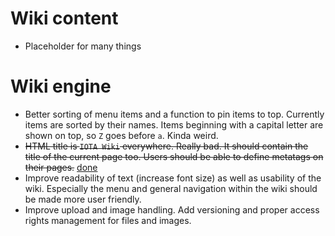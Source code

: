 <!-- TITLE: To-do list -->
<!-- SUBTITLE: Many things to be done here -->
# Wiki content
* Placeholder for many things
# Wiki engine
* Better sorting of menu items and a function to pin items to top. Currently items are sorted by their names. Items beginning with a capital letter are shown on top, so `Z` goes before `a`. Kinda weird.
* ~~HTML title is `IOTA Wiki` everywhere. Really bad. It should contain the title of the current page too. Users should be able to define metatags on their pages.~~ [done](https://github.com/iotapizza/wiki-engine/commit/f0406733159a52f6de058488b2451c548b26115b)
* Improve readability of text (increase font size) as well as usability of the wiki. Especially the menu and general navigation within the wiki should be made more user friendly.
* Improve upload and image handling. Add versioning and proper access rights management for files and images.
